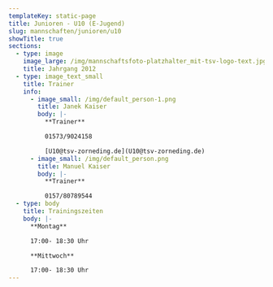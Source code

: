 ```yaml
---
templateKey: static-page
title: Junioren - U10 (E-Jugend)
slug: mannschaften/junioren/u10
showTitle: true
sections:
  - type: image
    image_large: /img/mannschaftsfoto-platzhalter_mit-tsv-logo-text.jpg
    title: Jahrgang 2012
  - type: image_text_small
    title: Trainer
    info:
      - image_small: /img/default_person-1.png
        title: Janek Kaiser
        body: |-
          **Trainer**

          01573/9024158

          [U10@tsv-zorneding.de](U10@tsv-zorneding.de)
      - image_small: /img/default_person.png
        title: Manuel Kaiser
        body: |-
          **Trainer**

          0157/80789544
  - type: body
    title: Trainingszeiten
    body: |-
      **Montag**

      17:00- 18:30 Uhr

      **Mittwoch**

      17:00- 18:30 Uhr
---
```

